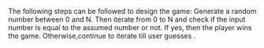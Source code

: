 The following steps can be followed to design the game:
Generate a random number between 0 and N.
Then iterate from 0 to N and check if the input number is equal to the assumed number or not.
If yes, then the player wins the game.
Otherwise,continue to iterate till user guesses .
